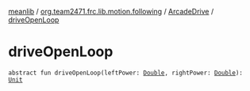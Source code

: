 [meanlib](../../index.md) / [org.team2471.frc.lib.motion.following](../index.md) / [ArcadeDrive](index.md) / [driveOpenLoop](./drive-open-loop.md)

# driveOpenLoop

`abstract fun driveOpenLoop(leftPower: `[`Double`](https://kotlinlang.org/api/latest/jvm/stdlib/kotlin/-double/index.html)`, rightPower: `[`Double`](https://kotlinlang.org/api/latest/jvm/stdlib/kotlin/-double/index.html)`): `[`Unit`](https://kotlinlang.org/api/latest/jvm/stdlib/kotlin/-unit/index.html)